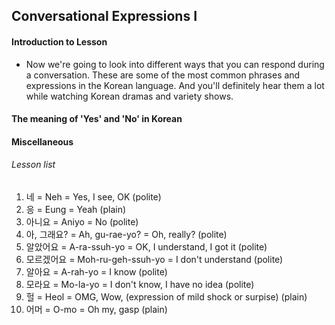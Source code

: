 ## Conversational Expressions I

#### Introduction to Lesson
* Now we're going to look into different ways that you can respond during a conversation. These are some of the most common phrases and expressions in the Korean language. And you'll definitely hear them a lot while watching Korean dramas and variety shows.

#### The meaning of 'Yes' and 'No' in Korean

#### Miscellaneous


###### Lesson list
1. 네 = Neh = Yes, I see, OK (polite)
2. 응 = Eung = Yeah (plain)
3. 아니요 = Aniyo = No (polite)
4. 아, 그래요? = Ah, gu-rae-yo? = Oh, really? (polite)
5. 알았어요 = A-ra-ssuh-yo = OK, I understand, I got it (polite)
6. 모르겠어요 = Moh-ru-geh-ssuh-yo = I don't understand (polite)
7. 알아요 = A-rah-yo = I know (polite)
8. 모라요  = Mo-la-yo = I don't know, I have no idea (polite)
9. 헐 = Heol = OMG, Wow, (expression of mild shock or surpise) (plain)
10. 어머 = O-mo = Oh my, gasp (plain)
